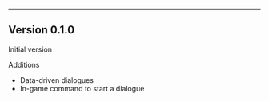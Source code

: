 ------------------------------------------------------
Version 0.1.0
------------------------------------------------------
Initial version

Additions
- Data-driven dialogues
- In-game command to start a dialogue
